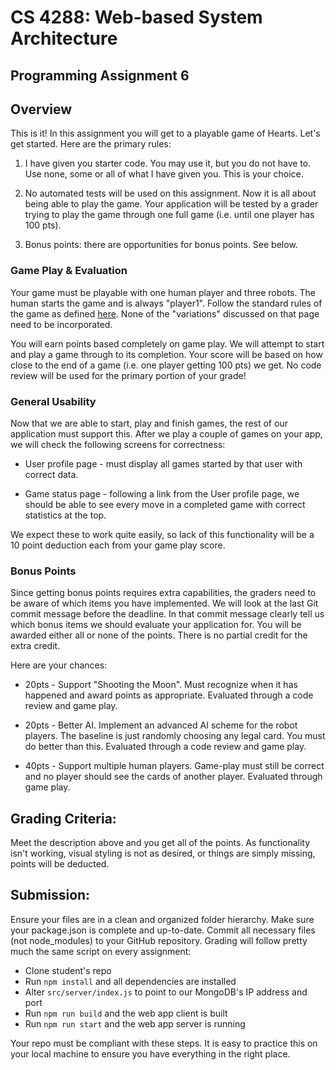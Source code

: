 # CS 4288: Web-based System Architecture 
## Programming Assignment 6

## Overview

This is it!  In this assignment you will get to a playable game of Hearts.  Let's get started.  Here are the primary rules:

1. I have given you starter code.  You may use it, but you do not have to.  Use none, some or all of what I have given you.  This is your choice.

2. No automated tests will be used on this assignment.  Now it is all about being able to play the game.  Your application will be tested by a grader trying to play the game through one full game (i.e. until one player has 100 pts).

3. Bonus points: there are opportunities for bonus points.  See below.


### Game Play & Evaluation

Your game must be playable with one human player and three robots.  The human starts the game and is always "player1".  Follow the standard rules of the game as defined [here](https://www.pagat.com/reverse/hearts.html).  None of the "variations" discussed on that page need to be incorporated.

You will earn points based completely on game play.  We will attempt to start and play a game through to its completion.  Your score will be based on how close to the end of a game (i.e. one player getting 100 pts) we get.  No code review will be used for the primary portion of your grade!
 
### General Usability

Now that we are able to start, play and finish games, the rest of our application must support this.  After we play a couple of games on your app, we will check the following screens for correctness:

* User profile page - must display all games started by that user with correct data.

* Game status page - following a link from the User profile page, we should be able to see every move in a completed game with correct statistics at the top.

We expect these to work quite easily, so lack of this functionality will be a 10 point deduction each from your game play score. 

### Bonus Points

Since getting bonus points requires extra capabilities, the graders need to be aware of which items you have implemented.  We will look at the last Git commit message before the deadline.  In that commit message clearly tell us which bonus items we should evaluate your application for.  You will be awarded either all or none of the points.  There is no partial credit for the extra credit.
  
Here are your chances:

* 20pts - Support "Shooting the Moon".  Must recognize when it has happened and award points as appropriate.  Evaluated through a code review and game play.

* 20pts - Better AI.  Implement an advanced AI scheme for the robot players.  The baseline is just randomly choosing any legal card.  You must do better than this.  Evaluated through a code review and game play.

* 40pts - Support multiple human players.  Game-play must still be correct and no player should see the cards of another player.  Evaluated through game play.


## Grading Criteria:

Meet the description above and you get all of the points.  As functionality isn't working, visual styling is not as desired, or things are simply missing, points will be deducted.


## Submission:

Ensure your files are in a clean and organized folder hierarchy.  Make sure your package.json is complete and up-to-date.  Commit all necessary files (not node_modules) to your GitHub repository.  Grading will follow pretty much the same script on every assignment:

* Clone student's repo
* Run ```npm install``` and all dependencies are installed
* Alter ```src/server/index.js``` to point to our MongoDB's IP address and port
* Run ```npm run build``` and the web app client is built
* Run ```npm run start``` and the web app server is running

Your repo must be compliant with these steps.  It is easy to practice this on your local machine to ensure you have everything in the right place.
